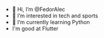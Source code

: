- 👋 Hi, I’m @FedorAlec
- 👀 I’m interested in tech and sports
- 🌱 I’m currently learning Python
- I'm good at Flutter
